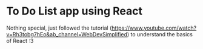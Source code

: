 # To Do List app using React

Nothing special, just followed the tutorial (https://www.youtube.com/watch?v=Rh3tobg7hEo&ab_channel=WebDevSimplified) to understand the basics of React :3

